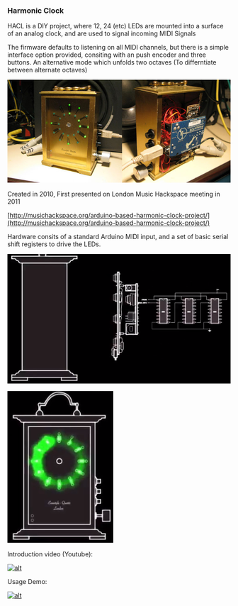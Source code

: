 ### Harmonic Clock
HACL is a DIY project, where 12, 24 (etc) LEDs are mounted into a surface of an analog clock, and are used to signal incoming MIDI Signals

The firmware defaults to listening on all MIDI channels, but there is a simple interface option provided, consiting with an push encoder and three buttons. An alternative mode which unfolds two octaves (To differntiate between alternate octaves)

![Screenshot](demo_video_screenshots/harmonic_clock_hardware_completed_small.jpg)


Created in 2010, First presented on London Music Hackspace meeting in 2011

[http://musichackspace.org/arduino-based-harmonic-clock-project/](http://musichackspace.org/arduino-based-harmonic-clock-project/)

Hardware consits of a standard Arduino MIDI input, and a set of basic serial shift registers to drive the LEDs.

![Screenshot](demo_video_screenshots/2019-07-07_22_03_15-Window.png)

![Screenshot](demo_video_screenshots/2019-07-07_22_03_46-Window.png)


Introduction video (Youtube):


[![alt](https://img.youtube.com/vi/eOKvnIQ3gmY/0.jpg)](https://www.youtube.com/watch?v=eOKvnIQ3gmY)


Usage Demo:

[![alt](https://img.youtube.com/vi/DKcpQGguL5g/0.jpg)](https://www.youtube.com/watch?v=DKcpQGguL5g)

